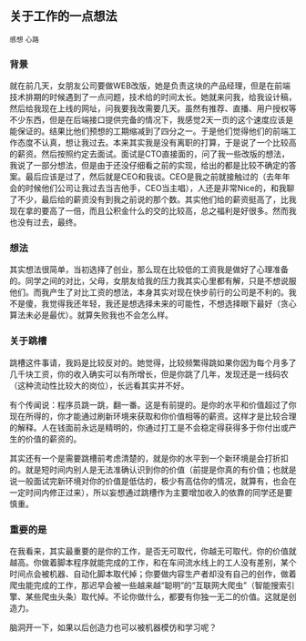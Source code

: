 ## 关于工作的一点想法

`感想` `心路`

### 背景

就在前几天，女朋友公司要做WEB改版，她是负责这块的产品经理，但是在前端技术排期的时候遇到了一点问题，技术给的时间太长。她就来问我，给我设计稿，然后给我现在上线的网址，问我要我改需要几天。虽然有推荐、直播、用户授权等不少东西，但是在后端接口提供完备的情况下，我感觉2天一页的这个速度应该是能保证的。结果比他们预想的工期缩减到了四分之一。于是他们觉得他们的前端工作态度不认真，想让我过去。本来其实我是没有离职的打算，于是说了一个比较高的薪资。然后按照约定去面试。面试是CTO直接面的，问了我一些改版的想法，我说了一部分想法，但是由于还没仔细看之前的实现，给出的都是比较不确定的答案。最后应该是过了，然后就是CEO和我谈。CEO是我之前就接触过的（去年年会的时候他们公司让我过去当吉他手，CEO当主唱），人还是非常Nice的，和我聊了不少，最后给的薪资没有到我之前说的那个数。其实他们给的薪资挺高了，比我现在拿的要高了一倍，而且公积金什么的交的比较高，总之福利是好很多。然而我也没有过去，最终。

### 想法

其实想法很简单，当初选择了创业，那么现在比较低的工资我是做好了心理准备的。同学之间的对比，父母，女朋友给我的压力我其实心里都有解，只是不想说服他们。而我产生了对比工资的想法，本身其实对现在快步前行的公司是不利的。我不是傻，我觉得我还年轻，我还是想选择未来的可能性，不想选择眼下最好（贪心算法未必是最优）。就算失败我也不会怎么样。

### 关于跳槽

跳槽这件事请，我妈是比较反对的。她觉得，比较频繁得跳如果你因为每个月多了几千块工资，你的收入确实可以有所增长，但是你跳了几年，发现还是一线码农（这种流动性比较大的岗位），长远看其实并不好。

有个传闻说：程序员跳一跳，翻一番。这是有前提的。是你的水平和价值超过了你现在所得的，你才能通过刷新环境来获取和你价值相等的薪资。这样才是比较合理的解释。人在钱面前永远是精明的，你通过打工是不会稳定得获得多于你付出或产生的价值的薪资的。

其实还有一个是需要跳槽前考虑清楚的，就是你的水平到一个新环境是会打折扣的。就是短时间内别人是无法准确认识到你的价值（前提是你真的有价值；也就是说一般面试完新环境对你的价值是低估的，极少有高估你的情况，就算有，也会在一定时间内修正过来），所以妄想通过跳槽作为主要增加收入的依靠的同学还是要慎重。


### 重要的是

在我看来，其实最重要的是你的工作，是否无可取代，你越无可取代，你的价值就越高。你做着脚本程序就能完成的工作，和在车间流水线上的工人没有差别，某个时间点会被机器、自动化脚本取代掉；你要做内容生产者却没有自己的创作，做着爬虫能完成的工作，那迟早会被一些越来越“聪明”的“互联网大爬虫”（智能搜索引擎、某些爬虫头条）取代掉。不论你做什么，都要有你独一无二的价值。这就是创造力。

脑洞开一下，如果以后创造力也可以被机器模仿和学习呢？